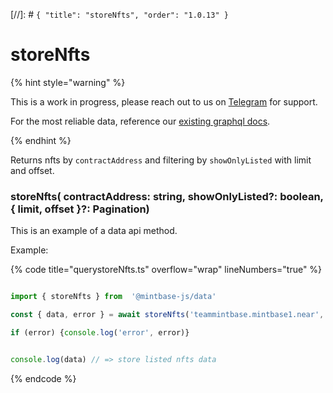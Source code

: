 [//]: # `{ "title": "storeNfts", "order": "1.0.13" }`
# storeNfts



{% hint style="warning" %}



This is a work in progress, please reach out to us on [Telegram](https://t.me/mintdev) for support.

For the most reliable data, reference our [existing graphql docs](https://docs.mintbase.io/dev/read-data/mintbase-graph).



{% endhint %}




Returns nfts by `contractAddress` and filtering by `showOnlyListed` with limit and offset.



### storeNfts( contractAddress: string, showOnlyListed?: boolean, { limit, offset }?: Pagination)



This is an example of a data api method.




Example:



{% code title="querystoreNfts.ts" overflow="wrap" lineNumbers="true" %}

```typescript

import { storeNfts } from  '@mintbase-js/data'

const { data, error } = await storeNfts('teammintbase.mintbase1.near', true);

if (error) {console.log('error', error)}


console.log(data) // => store listed nfts data

```

{% endcode %}